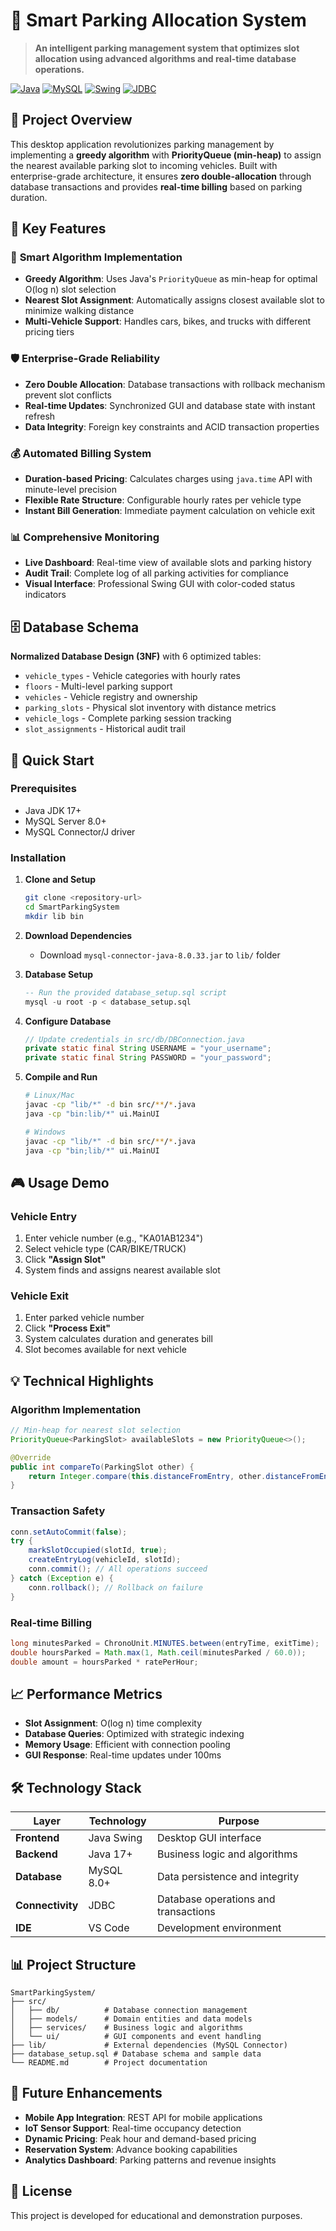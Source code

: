 # 🚗 Smart Parking Allocation System

> **An intelligent parking management system that optimizes slot allocation using advanced algorithms and real-time database operations.**

[![Java](https://img.shields.io/badge/Java-17+-orange.svg)](https://openjdk.org/)
[![MySQL](https://img.shields.io/badge/MySQL-8.0+-blue.svg)](https://mysql.com/)
[![Swing](https://img.shields.io/badge/GUI-Java%20Swing-green.svg)](https://docs.oracle.com/javase/tutorial/uiswing/)
[![JDBC](https://img.shields.io/badge/Database-JDBC-red.svg)](https://docs.oracle.com/javase/tutorial/jdbc/)

## 🎯 Project Overview

This desktop application revolutionizes parking management by implementing a **greedy algorithm** with **PriorityQueue (min-heap)** to assign the nearest available parking slot to incoming vehicles. Built with enterprise-grade architecture, it ensures **zero double-allocation** through database transactions and provides **real-time billing** based on parking duration.

## 🌟 Key Features

### 🧠 **Smart Algorithm Implementation**
- **Greedy Algorithm**: Uses Java's `PriorityQueue` as min-heap for optimal O(log n) slot selection
- **Nearest Slot Assignment**: Automatically assigns closest available slot to minimize walking distance
- **Multi-Vehicle Support**: Handles cars, bikes, and trucks with different pricing tiers

### 🛡️ **Enterprise-Grade Reliability**
- **Zero Double Allocation**: Database transactions with rollback mechanism prevent slot conflicts
- **Real-time Updates**: Synchronized GUI and database state with instant refresh
- **Data Integrity**: Foreign key constraints and ACID transaction properties

### 💰 **Automated Billing System**
- **Duration-based Pricing**: Calculates charges using `java.time` API with minute-level precision
- **Flexible Rate Structure**: Configurable hourly rates per vehicle type
- **Instant Bill Generation**: Immediate payment calculation on vehicle exit

### 📊 **Comprehensive Monitoring**
- **Live Dashboard**: Real-time view of available slots and parking history
- **Audit Trail**: Complete log of all parking activities for compliance
- **Visual Interface**: Professional Swing GUI with color-coded status indicators



## 🗄️ Database Schema

**Normalized Database Design (3NF)** with 6 optimized tables:

- `vehicle_types` - Vehicle categories with hourly rates
- `floors` - Multi-level parking support
- `vehicles` - Vehicle registry and ownership
- `parking_slots` - Physical slot inventory with distance metrics
- `vehicle_logs` - Complete parking session tracking
- `slot_assignments` - Historical audit trail

## 🚀 Quick Start

### Prerequisites
- Java JDK 17+
- MySQL Server 8.0+
- MySQL Connector/J driver

### Installation

1. **Clone and Setup**
   ```bash
   git clone <repository-url>
   cd SmartParkingSystem
   mkdir lib bin
   ```

2. **Download Dependencies**
   - Download `mysql-connector-java-8.0.33.jar` to `lib/` folder

3. **Database Setup**
   ```sql
   -- Run the provided database_setup.sql script
   mysql -u root -p < database_setup.sql
   ```

4. **Configure Database**
   ```java
   // Update credentials in src/db/DBConnection.java
   private static final String USERNAME = "your_username";
   private static final String PASSWORD = "your_password";
   ```

5. **Compile and Run**
   ```bash
   # Linux/Mac
   javac -cp "lib/*" -d bin src/**/*.java
   java -cp "bin:lib/*" ui.MainUI
   
   # Windows
   javac -cp "lib/*" -d bin src/**/*.java
   java -cp "bin;lib/*" ui.MainUI
   ```

## 🎮 Usage Demo

### Vehicle Entry
1. Enter vehicle number (e.g., "KA01AB1234")
2. Select vehicle type (CAR/BIKE/TRUCK)
3. Click **"Assign Slot"**
4. System finds and assigns nearest available slot

### Vehicle Exit
1. Enter parked vehicle number
2. Click **"Process Exit"**
3. System calculates duration and generates bill
4. Slot becomes available for next vehicle

## 💡 Technical Highlights

### Algorithm Implementation
```java
// Min-heap for nearest slot selection
PriorityQueue<ParkingSlot> availableSlots = new PriorityQueue<>();

@Override
public int compareTo(ParkingSlot other) {
    return Integer.compare(this.distanceFromEntry, other.distanceFromEntry);
}
```

### Transaction Safety
```java
conn.setAutoCommit(false);
try {
    markSlotOccupied(slotId, true);
    createEntryLog(vehicleId, slotId);
    conn.commit(); // All operations succeed
} catch (Exception e) {
    conn.rollback(); // Rollback on failure
}
```

### Real-time Billing
```java
long minutesParked = ChronoUnit.MINUTES.between(entryTime, exitTime);
double hoursParked = Math.max(1, Math.ceil(minutesParked / 60.0));
double amount = hoursParked * ratePerHour;
```

## 📈 Performance Metrics

- **Slot Assignment**: O(log n) time complexity
- **Database Queries**: Optimized with strategic indexing
- **Memory Usage**: Efficient with connection pooling
- **GUI Response**: Real-time updates under 100ms
 

## 🛠️ Technology Stack

| Layer | Technology | Purpose |
|-------|------------|---------|
| **Frontend** | Java Swing | Desktop GUI interface |
| **Backend** | Java 17+ | Business logic and algorithms |
| **Database** | MySQL 8.0+ | Data persistence and integrity |
| **Connectivity** | JDBC | Database operations and transactions |
| **IDE** | VS Code | Development environment |

## 📊 Project Structure

```
SmartParkingSystem/
├── src/
│   ├── db/          # Database connection management
│   ├── models/      # Domain entities and data models
│   ├── services/    # Business logic and algorithms
│   └── ui/          # GUI components and event handling
├── lib/             # External dependencies (MySQL Connector)
├── database_setup.sql # Database schema and sample data
└── README.md        # Project documentation
```

## 🎯 Future Enhancements

- **Mobile App Integration**: REST API for mobile applications
- **IoT Sensor Support**: Real-time occupancy detection
- **Dynamic Pricing**: Peak hour and demand-based pricing
- **Reservation System**: Advance booking capabilities
- **Analytics Dashboard**: Parking patterns and revenue insights

## 📝 License

This project is developed for educational and demonstration purposes.

